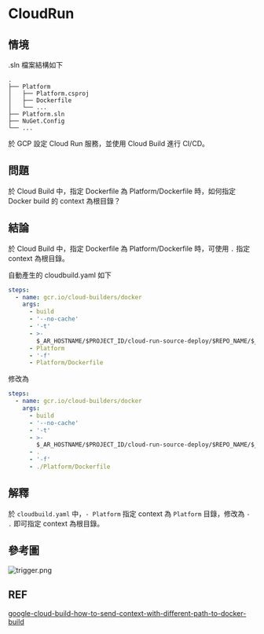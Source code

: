 # CloudRun

## 情境

.sln 檔案結構如下

```
.
├── Platform
│   ├── Platform.csproj
│   ├── Dockerfile
│   └── ...
├── Platform.sln
├── NuGet.Config
└── ...
```

於 GCP 設定 Cloud Run 服務，並使用 Cloud Build 進行 CI/CD。

## 問題

於 Cloud Build 中，指定 Dockerfile 為 Platform/Dockerfile 時，如何指定 Docker build 的 context 為根目錄？

## 結論

於 Cloud Build 中，指定 Dockerfile 為 Platform/Dockerfile 時，可使用 `.` 指定 context 為根目錄。

自動產生的 cloudbuild.yaml 如下

```yaml
steps:
  - name: gcr.io/cloud-builders/docker
    args:
      - build
      - '--no-cache'
      - '-t'
      - >-
        $_AR_HOSTNAME/$PROJECT_ID/cloud-run-source-deploy/$REPO_NAME/$_SERVICE_NAME:$COMMIT_SHA
      - Platform
      - '-f'
      - Platform/Dockerfile
```

修改為

```yaml
steps:
  - name: gcr.io/cloud-builders/docker
    args:
      - build
      - '--no-cache'
      - '-t'
      - >-
        $_AR_HOSTNAME/$PROJECT_ID/cloud-run-source-deploy/$REPO_NAME/$_SERVICE_NAME:$COMMIT_SHA
      - .
      - '-f'
      - ./Platform/Dockerfile
```

## 解釋

於 `cloudbuild.yaml` 中，`- Platform` 指定 context 為 `Platform` 目錄，修改為 `- .` 即可指定 context 為根目錄。

## 參考圖

![trigger.png](trigger.png)

## REF

[google-cloud-build-how-to-send-context-with-different-path-to-docker-build](https://stackoverflow.com/questions/68303511/google-cloud-build-how-to-send-context-with-different-path-to-docker-build)